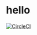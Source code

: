 # hello
[![CircleCI](https://circleci.com/gh/jibo-zz/hello.svg?style=svg)](https://circleci.com/gh/jibo-zz/hello)


